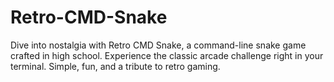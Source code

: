 # Retro-CMD-Snake
Dive into nostalgia with Retro CMD Snake, a command-line snake game crafted in high school. Experience the classic arcade challenge right in your terminal. Simple, fun, and a tribute to retro gaming.
